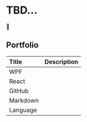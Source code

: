 # TBD...

🥇

## Portfolio
| Title    | Description |
|:---------|:------------|
| WPF      |             |
| React    |             |
| GitHub   |             |
| Markdown |             |
| Language |             |
